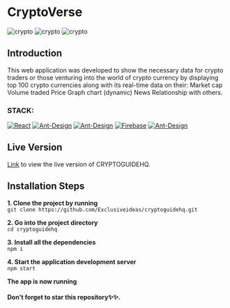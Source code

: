 # CryptoVerse
![crypto](https://firebasestorage.googleapis.com/v0/b/cryptoguidehq.appspot.com/o/cryptoguidehq1.png?alt=media)
![crypto](https://firebasestorage.googleapis.com/v0/b/cryptoguidehq.appspot.com/o/cryptoguidehq2.png?alt=media)
![crypto](https://firebasestorage.googleapis.com/v0/b/cryptoguidehq.appspot.com/o/cryptoguidehq3.png?alt=media)

## Introduction
This web application was developed to show the necessary data for crypto traders or those venturing into the world of crypto currency by displaying top 100 crypto currencies along with its real-time data on their:
Market cap 
Volume traded
Price
Graph chart (dynamic)
News
Relationship with others. <br />

### STACK:
[![React](https://img.shields.io/badge/React-20232A?style=for-the-badge&logo=react&logoColor=61DAFB)](https://github.com/Exclusiveideas)
[![Ant-Design](https://img.shields.io/badge/Ant%20Design-1890FF?style=for-the-badge&logo=antdesign&logoColor=white)](https://github.com/Exclusiveideas)
[![Ant-Design](https://img.shields.io/badge/Redux-593D88?style=for-the-badge&logo=redux&logoColor=white)](https://github.com/Exclusiveideas)
[![Firebase](https://img.shields.io/badge/firebase-ffca28?style=for-the-badge&logo=firebase&logoColor=black)](https://github.com/Exclusiveideas)
[![Ant-Design](https://img.shields.io/badge/Ant%20Design-1890FF?style=for-the-badge&logo=antdesign&logoColor=white)](https://github.com/Exclusiveideas)

## Live Version
[Link](https://cryptoverse-daf7a.web.app) to view the live version of CRYPTOGUIDEHQ.

## Installation Steps 
**1. Clone the project by running** <br />
   ``` git clone https://github.com/Exclusiveideas/cryptoguidehq.git ```
<br />

**2. Go into the project directory**  <br />
   ``` cd cryptoguidehq ``` 
   <br />
   
**3. Install all the dependencies** <br />
    ``` npm i ``` 
    <br />
    
**4. Start the application development server**<br />
    ``` npm start ```
<br /> 


**The app is now running**
<br />

#### Don't forget to star this repository✨✨.
